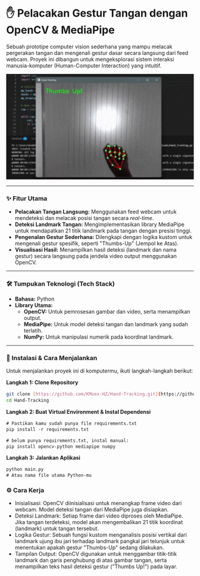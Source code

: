 # ✋ Pelacakan Gestur Tangan dengan OpenCV & MediaPipe

Sebuah prototipe computer vision sederhana yang mampu melacak pergerakan tangan dan mengenali gestur dasar secara langsung dari feed webcam. Proyek ini dibangun untuk mengeksplorasi sistem interaksi manusia-komputer (Human-Computer Interaction) yang intuitif.

<p align="center">
  <img src="https://github.com/KMoex-HZ/Hand-Tracking/blob/main/demo.gif?raw=true" alt="Demo Pelacakan Tangan" width="700">
</p>

---

### ✨ Fitur Utama

- **Pelacakan Tangan Langsung:** Menggunakan feed webcam untuk mendeteksi dan melacak posisi tangan secara *real-time*.
- **Deteksi Landmark Tangan:** Mengimplementasikan library MediaPipe untuk mendapatkan 21 titik landmark pada tangan dengan presisi tinggi.
- **Pengenalan Gestur Sederhana:** Dilengkapi dengan logika kustom untuk mengenali gestur spesifik, seperti "Thumbs-Up" (Jempol ke Atas).
- **Visualisasi Hasil:** Menampilkan hasil deteksi (landmark dan nama gestur) secara langsung pada jendela video output menggunakan OpenCV.

---

### 🛠️ Tumpukan Teknologi (Tech Stack)

- **Bahasa:** Python
- **Library Utama:**
  - **OpenCV:** Untuk pemrosesan gambar dan video, serta menampilkan output.
  - **MediaPipe:** Untuk model deteksi tangan dan landmark yang sudah terlatih.
  - **NumPy:** Untuk manipulasi numerik pada koordinat landmark.

---

### 🚀 Instalasi & Cara Menjalankan

Untuk menjalankan proyek ini di komputermu, ikuti langkah-langkah berikut:

**Langkah 1: Clone Repository**
```bash
git clone [https://github.com/KMoex-HZ/Hand-Tracking.git](https://github.com/KMoex-HZ/Hand-Tracking.git)
cd Hand-Tracking
```
**Langkah 2: Buat Virtual Environment & Instal Dependensi**
```
# Pastikan kamu sudah punya file requirements.txt
pip install -r requirements.txt
```
```
# belum punya requirements.txt, instal manual:
pip install opencv-python mediapipe numpy
```
**Langkah 3: Jalankan Aplikasi**
```
python main.py 
# Atau nama file utama Python-mu
```

### ⚙️ Cara Kerja
- Inisialisasi: OpenCV diinisialisasi untuk menangkap frame video dari webcam. Model deteksi tangan dari MediaPipe juga disiapkan.
- Deteksi Landmark: Setiap frame dari video diproses oleh MediaPipe. Jika tangan terdeteksi, model akan mengembalikan 21 titik koordinat (landmark) untuk tangan tersebut.
- Logika Gestur: Sebuah fungsi kustom menganalisis posisi vertikal dari landmark ujung ibu jari terhadap landmark pangkal jari telunjuk untuk menentukan apakah gestur "Thumbs-Up" sedang dilakukan.
- Tampilan Output: OpenCV digunakan untuk menggambar titik-titik landmark dan garis penghubung di atas gambar tangan, serta menampilkan teks hasil deteksi gestur ("Thumbs Up!") pada layar.
